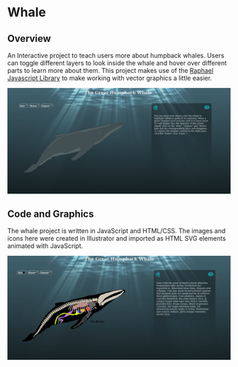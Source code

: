 # Whale

## Overview

An Interactive project to teach users more about humpback whales. Users can toggle different layers to look inside the whale and hover over different parts to learn more about them. This project makes use of the [Raphael Javascript Library](https://dmitrybaranovskiy.github.io/raphael/) to make working with vector graphics a little easier.

![Whale interface](img/main.png)

## Code and Graphics

The whale project is written in JavaScript and HTML/CSS. The images and icons here were created in Illustrator and imported as HTML SVG elements animated with JavaScript.

![Hover and click](img/hoverClick.png)
